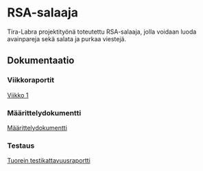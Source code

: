 # RSA-salaaja
Tira-Labra projektityönä toteutettu RSA-salaaja, jolla voidaan luoda avainpareja sekä salata ja purkaa viestejä.

## Dokumentaatio
### Viikkoraportit
[Viikko 1](https://github.com/JuhoPaananen/RSA-salaaja/blob/main/documentation/Viikkoraportti1.md)


### Määrittelydokumentti
[Määrittelydokumentti](https://github.com/JuhoPaananen/RSA-salaaja/blob/main/documentation/määrittelydokumentti.md)

### Testaus
[Tuorein testikattavuusraportti](https://juhopaananen.github.io/)

